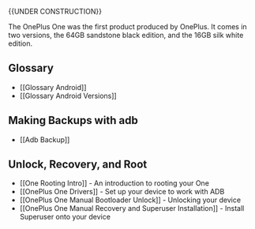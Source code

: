 {{UNDER CONSTRUCTION}}

The OnePlus One was the first product produced by OnePlus. It comes in two versions, the 64GB sandstone black edition, and the 16GB silk white edition.

## Glossary

* [[Glossary Android]]
* [[Glossary Android Versions]]

## Making Backups with adb

* [[Adb Backup]]

## Unlock, Recovery, and Root

* [[One Rooting Intro]] - An introduction to rooting your One
* [[OnePlus One Drivers]] - Set up your device to work with ADB
* [[OnePlus One Manual Bootloader Unlock]] - Unlocking your device
* [[OnePlus One Manual Recovery and Superuser Installation]] - Install Superuser onto your device